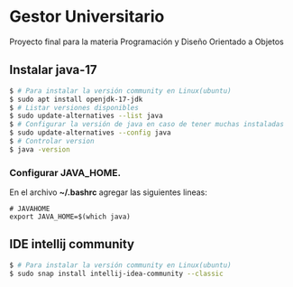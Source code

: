# Gestor Universitario

Proyecto final para la materia Programación y Diseño Orientado a Objetos

## Instalar java-17

```bash
$ # Para instalar la versión community en Linux(ubuntu)
$ sudo apt install openjdk-17-jdk
$ # Listar versiones disponibles
$ sudo update-alternatives --list java
$ # Configurar la versión de java en caso de tener muchas instaladas
$ sudo update-alternatives --config java
$ # Controlar version
$ java -version
```

### Configurar JAVA_HOME.

En el archivo **~/.bashrc** agregar las siguientes lineas:

```text
# JAVAHOME
export JAVA_HOME=$(which java)
```

## IDE intellij community

```bash
$ # Para instalar la versión community en Linux(ubuntu)
$ sudo snap install intellij-idea-community --classic
```

